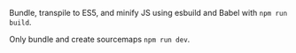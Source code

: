 Bundle, transpile to ES5, and minify JS using esbuild and Babel with `npm run build`.

Only bundle and create sourcemaps `npm run dev`.
